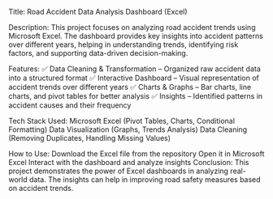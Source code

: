 Title:
Road Accident Data Analysis Dashboard (Excel)

Description:
This project focuses on analyzing road accident trends using Microsoft Excel. The dashboard provides key insights into accident patterns over different years, helping in understanding trends, identifying risk factors, and supporting data-driven decision-making.

Features:
✅ Data Cleaning & Transformation – Organized raw accident data into a structured format
✅ Interactive Dashboard – Visual representation of accident trends over different years
✅ Charts & Graphs – Bar charts, line charts, and pivot tables for better analysis
✅ Insights – Identified patterns in accident causes and their frequency

Tech Stack Used:
Microsoft Excel (Pivot Tables, Charts, Conditional Formatting)
Data Visualization (Graphs, Trends Analysis)
Data Cleaning (Removing Duplicates, Handling Missing Values)

How to Use:
Download the Excel file from the repository
Open it in Microsoft Excel
Interact with the dashboard and analyze insights
Conclusion:
This project demonstrates the power of Excel dashboards in analyzing real-world data. The insights can help in improving road safety measures based on accident trends.

